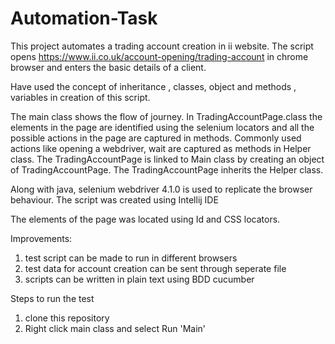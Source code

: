 # Automation-Task

This project automates a trading account creation in ii website. The script opens https://www.ii.co.uk/account-opening/trading-account in chrome browser and enters the basic details of a client.

Have used the concept of inheritance , classes, object and methods , variables in creation of this script.

The main class shows the flow of journey. In TradingAccountPage.class the elements in the page are identified using the selenium locators and all the possible actions in the page are captured in methods. Commonly used actions like opening a webdriver, wait are captured as methods in Helper class. The TradingAccountPage is linked to Main class by creating an object of TradingAccountPage. The TradingAccountPage inherits the Helper class. 

Along with java, selenium webdriver 4.1.0 is used to replicate the browser behaviour. The script was created using Intellij IDE

The elements of the page was located using Id and CSS locators.

Improvements:

1. test script can be made to run in different browsers
2. test data for account creation can be sent through seperate file
3. scripts can be written in plain text using BDD cucumber

Steps to run the test

1. clone this repository
2. Right click main class and select Run 'Main'
